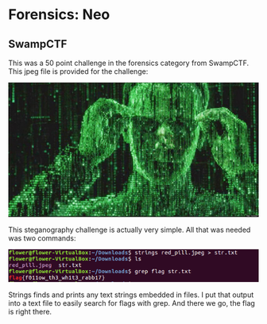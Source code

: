 # Forensics: Neo
## SwampCTF

This was a 50 point challenge in the forensics category from SwampCTF. This jpeg file is provided for the challenge:
<p align="center">
  <img src=red_pill.jpeg>
</p>

This steganography challenge is actually very simple. All that was needed was two commands:
<p align="center">
  <img src=commands.PNG>
</p>

Strings finds and prints any text strings embedded in files. I put that output into a text file to easily search for flags with grep.
And there we go, the flag is right there.
